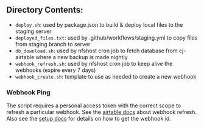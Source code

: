 
## Directory Contents:

- `deploy.sh`: used by package.json to build & deploy local files to the staging server
- `deployed_files.txt`: used by .github/workflows/staging.yml to copy files from staging branch to server
- `db_download.sh`: used by nfshost cron job to fetch database from cj-airtable where a new backup is made nightly
- `webhook_refresh.sh`: used by nfshost cron job to keep alive the webhooks (expire every 7 days)
- `webhook_create.sh`: template to use as needed to create a new webhook

### Webhook Ping

The script requires a personal access token with the correct scope to refresh a particular webhook.
See the [airtable docs](https://airtable.com/developers/web/api/refresh-a-webhook) about webhook refresh.
Also see the [setup docs](../docs/Dev_Setup.md) for details on how to get the webhook id.

